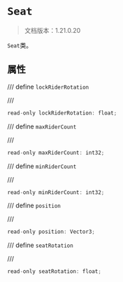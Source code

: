 # `Seat`

> 文档版本：1.21.0.20

`Seat`类。

## 属性

/// define
`lockRiderRotation`


///

```js
read-only lockRiderRotation: float;
```


/// define
`maxRiderCount`


///

```js
read-only maxRiderCount: int32;
```


/// define
`minRiderCount`


///

```js
read-only minRiderCount: int32;
```


/// define
`position`


///

```js
read-only position: Vector3;
```


/// define
`seatRotation`


///

```js
read-only seatRotation: float;
```

